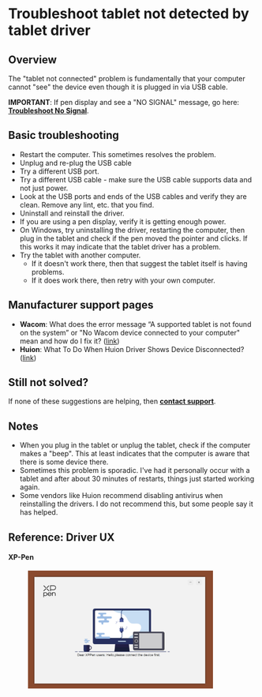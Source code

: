 # Troubleshoot tablet not detected by tablet driver

## Overview

The "tablet not connected" problem is fundamentally that your computer cannot "see" the device even though it is plugged in via USB cable.

**IMPORTANT**: If pen display and see a "NO SIGNAL" message, go here: [**Troubleshoot No Signal**](troubleshoot-no-signal.md).

## Basic troubleshooting&#x20;

* Restart the computer. This sometimes resolves the problem.
* Unplug and re-plug the USB cable
* Try a different USB port.
* Try a different USB cable - make sure the USB cable supports data and not just power.
* Look at the USB ports and ends of the USB cables and verify they are clean. Remove any lint, etc. that you find.
* Uninstall and reinstall the driver.
* If you are using a pen display, verify it is getting enough power.
* On Windows, try uninstalling the driver, restarting the computer, then plug in the tablet and check if the pen moved the pointer and clicks. If this works it may indicate that the tablet driver has a problem.
* Try the tablet with another computer.
  * If it doesn't work there, then that suggest the tablet itself is having problems.
  * If it does work there, then retry with your own computer.&#x20;

## Manufacturer support pages

* **Wacom**: What does the error message “A supported tablet is not found on the system” or "No Wacom device connected to your computer" mean and how do I fix it? ([link](https://support.wacom.com/hc/en-us/articles/1500006339862))
* **Huion**: What To Do When Huion Driver Shows Device Disconnected?  ([link](https://support.huion.com/en/support/solutions/articles/44001163422-what-to-do-when-huion-driver-shows-device-disconnected-))

## Still not solved?

If none of these suggestions are helping, then [**contact support**](../guides/general/contacting-support.md).

## Notes

* When you plug in the tablet or unplug the tablet, check if the computer makes a "beep". This at least indicates that the computer is aware that there is some device there.
* Sometimes this problem is sporadic. I've had it personally occur with a tablet and after about 30 minutes of restarts, things just started working again.
* Some vendors like Huion recommend disabling antivirus when reinstalling the drivers. I do not recommend this, but some people say it has helped.

## Reference: Driver UX

#### XP-Pen

<div align="left">

<figure><img src="../.gitbook/assets/image (2).png" alt="" width="375"><figcaption></figcaption></figure>

</div>

##

